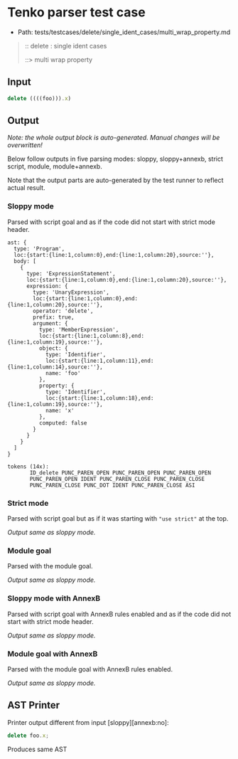 # Tenko parser test case

- Path: tests/testcases/delete/single_ident_cases/multi_wrap_property.md

> :: delete : single ident cases
>
> ::> multi wrap property

## Input

`````js
delete ((((foo))).x)
`````

## Output

_Note: the whole output block is auto-generated. Manual changes will be overwritten!_

Below follow outputs in five parsing modes: sloppy, sloppy+annexb, strict script, module, module+annexb.

Note that the output parts are auto-generated by the test runner to reflect actual result.

### Sloppy mode

Parsed with script goal and as if the code did not start with strict mode header.

`````
ast: {
  type: 'Program',
  loc:{start:{line:1,column:0},end:{line:1,column:20},source:''},
  body: [
    {
      type: 'ExpressionStatement',
      loc:{start:{line:1,column:0},end:{line:1,column:20},source:''},
      expression: {
        type: 'UnaryExpression',
        loc:{start:{line:1,column:0},end:{line:1,column:20},source:''},
        operator: 'delete',
        prefix: true,
        argument: {
          type: 'MemberExpression',
          loc:{start:{line:1,column:8},end:{line:1,column:19},source:''},
          object: {
            type: 'Identifier',
            loc:{start:{line:1,column:11},end:{line:1,column:14},source:''},
            name: 'foo'
          },
          property: {
            type: 'Identifier',
            loc:{start:{line:1,column:18},end:{line:1,column:19},source:''},
            name: 'x'
          },
          computed: false
        }
      }
    }
  ]
}

tokens (14x):
       ID_delete PUNC_PAREN_OPEN PUNC_PAREN_OPEN PUNC_PAREN_OPEN
       PUNC_PAREN_OPEN IDENT PUNC_PAREN_CLOSE PUNC_PAREN_CLOSE
       PUNC_PAREN_CLOSE PUNC_DOT IDENT PUNC_PAREN_CLOSE ASI
`````

### Strict mode

Parsed with script goal but as if it was starting with `"use strict"` at the top.

_Output same as sloppy mode._

### Module goal

Parsed with the module goal.

_Output same as sloppy mode._

### Sloppy mode with AnnexB

Parsed with script goal with AnnexB rules enabled and as if the code did not start with strict mode header.

_Output same as sloppy mode._

### Module goal with AnnexB

Parsed with the module goal with AnnexB rules enabled.

_Output same as sloppy mode._

## AST Printer

Printer output different from input [sloppy][annexb:no]:

````js
delete foo.x;
````

Produces same AST
